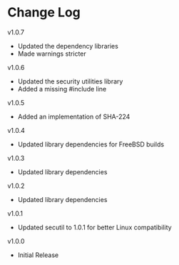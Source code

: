 # Change Log

v1.0.7

- Updated the dependency libraries
- Made warnings stricter

v1.0.6

- Updated the security utilities library
- Added a missing #include line

v1.0.5

- Added an implementation of SHA-224

v1.0.4

- Updated library dependencies for FreeBSD builds

v1.0.3

- Updated library dependencies

v1.0.2

- Updated library dependencies

v1.0.1

- Updated secutil to 1.0.1 for better Linux compatibility

v1.0.0

- Initial Release
